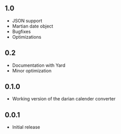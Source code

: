 ## 1.0
- JSON support
- Martian date object
- Bugfixes
- Optimizations

## 0.2
- Documentation with Yard
- Minor optimization

## 0.1.0
- Working version of the darian calender converter

## 0.0.1
- Initial release
